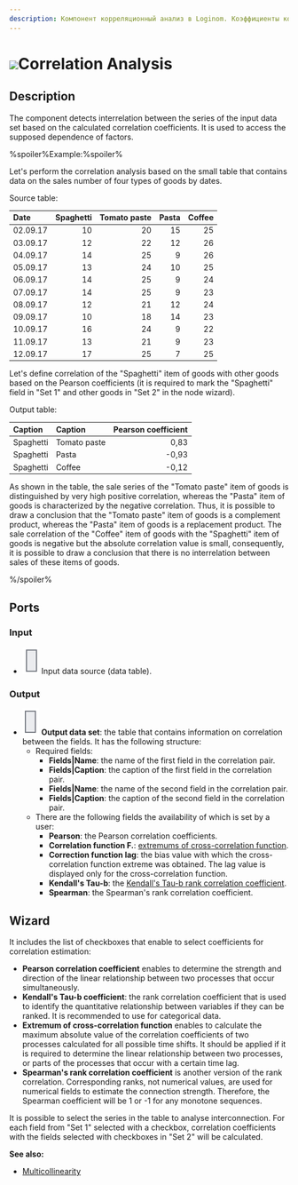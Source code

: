 ```yaml
---
description: Компонент корреляционный анализ в Loginom. Коэффициенты корреляции (Пирсона, Tay-b Кендалла, Спирмена). Оценка зависимости факторов. Мастер настройки.
---
```

# ![ ](./../../images/icons/components/corr-analysis_default.svg)Correlation Analysis

## Description

The component detects interrelation between the series of the input data set based on the calculated correlation coefficients. It is used to access the supposed dependence of factors.

%spoiler%Example:%spoiler%

Let's perform the correlation analysis based on the small table that contains data on the sales number of four types of goods by dates.

Source table:

| Date | Spaghetti | Tomato paste | Pasta | Coffee |
| :-------- | ----------------: | ---------------------------: | ----------------: | --------: |
| 02.09.17 | 10 | 20 | 15 | 25 |
| 03.09.17 | 12 | 22 | 12 | 26 |
| 04.09.17 | 14 | 25 | 9 | 26 |
| 05.09.17 | 13 | 24 | 10 | 25 |
| 06.09.17 | 14 | 25 | 9 | 24 |
| 07.09.17 | 14 | 25 | 9 | 23 |
| 08.09.17 | 12 | 21 | 12 | 24 |
| 09.09.17 | 10 | 18 | 14 | 23 |
| 10.09.17 | 16 | 24 | 9 | 22 |
| 11.09.17 | 13 | 21 | 9 | 23 |
| 12.09.17 | 17 | 25 | 7 | 25 |

Let's define correlation of the "Spaghetti" item of goods with other goods based on the Pearson coefficients (it is required to mark the "Spaghetti" field in "Set 1" and other goods in "Set 2" in the node wizard).

Output table:

| Caption | Caption | Pearson coefficient |
| :---------- | :---------- | ---------------: |
| Spaghetti | Tomato paste | 0,83 |
| Spaghetti | Pasta | -0,93 |
| Spaghetti | Coffee | -0,12 |

As shown in the table, the sale series of the "Tomato paste" item of goods is distinguished by very high positive correlation, whereas the "Pasta" item of goods is characterized by the negative correlation. Thus, it is possible to draw a conclusion that the "Tomato paste" item of goods is a complement product, whereas the "Pasta" item of goods is a replacement product. The sale correlation of the "Coffee" item of goods with the "Spaghetti" item of goods is negative but the absolute correlation value is small, consequently, it is possible to draw a conclusion that there is no interrelation between sales of these items of goods.

%/spoiler%

## Ports

### Input

* ![ ](./../../images/icons/app/node/ports/inputs/table_inactive.svg) Input data source (data table).

### Output

* ![ ](./../../images/icons/app/node/ports/outputs/table_inactive.svg) **Output data set**: the table that contains information on correlation between the fields. It has the following structure:
   * Required fields:
      * **Fields|Name**: the name of the first field in the correlation pair.
      * **Fields|Caption**: the caption of the first field in the correlation pair.
      * **Fields|Name**: the name of the second field in the correlation pair.
      * **Fields|Caption**: the caption of the second field in the correlation pair.
   * There are the following fields the availability of which is set by a user:
      * **Pearson**: the Pearson correlation coefficients.
      * **Correlation function F.**: [extremums of cross-correlation function](https://wiki.loginom.ru/articles/ccf-max.html).
      * **Correction function lag**: the bias value with which the cross-correlation function extreme was obtained. The lag value is displayed only for the cross-correlation function.
      * **Kendall's Tau-b**: the [Kendall's Tau-b rank correlation coefficient](https://wiki.loginom.ru/articles/rank-correlation-kendall.html).
      * **Spearman**: the Spearman's rank correlation coefficient.

## Wizard

It includes the list of checkboxes that enable to select coefficients for correlation estimation:

* **Pearson correlation coefficient** enables to determine the strength and direction of the linear relationship between two processes that occur simultaneously.
* **Kendall's Tau-b coefficient**: the rank correlation coefficient that is used to identify the quantitative relationship between variables if they can be ranked. It is recommended to use for categorical data.
* **Extremum of cross-correlation function** enables to calculate the maximum absolute value of the correlation coefficients of two processes calculated for all possible time shifts. It should be applied if it is required to determine the linear relationship between two processes, or parts of the processes that occur with a certain time lag.
* **Spearman's rank correlation coefficient** is another version of the rank correlation. Corresponding ranks, not numerical values, are used for numerical fields to estimate the connection strength. Therefore, the Spearman coefficient will be 1 or -1 for any monotone sequences.

It is possible to select the series in the table to analyse interconnection. For each field from "Set 1" selected with a checkbox, correlation coefficients with the fields selected with checkboxes in "Set 2" will be calculated.

**See also:**

* [Multicollinearity](https://wiki.loginom.ru/articles/multicollinearity.html)